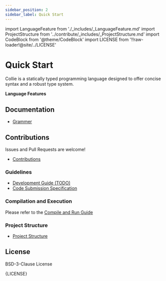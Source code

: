 ```yaml
---
sidebar_position: 2
sidebar_label: Quick Start
---
```


import LanguageFeature from './_includes/_LanguageFeature.md'
import ProjectStructure from '../contribute/_includes/_ProjectStructure.md'
import CodeBlock from '@theme/CodeBlock'
import LICENSE from '!!raw-loader!@site/../LICENSE'

# Quick Start

Collie is a statically typed programming language designed to offer concise syntax and a robust type system.

**Language Features**

<LanguageFeature/>

## Documentation

- [Grammer](../grammer/intro.md)

## Contributions

Issues and Pull Requests are welcome!

- [Contributions](../contribute/contribute/contribute.md)

### Guidelines

- [Development Guide (TODO)](../contribute/contribute/contribute-code/development-guide.md)
- [Code Submission Specification](../contribute/contribute/code-commit-specification.md)

### Compilation and Execution

Please refer to the [Compile and Run Guide](../contribute/contribute/contribute-code/compile-and-run.md)

### Project Structure

- [Project Structure](../contribute/project-structure.md)

<ProjectStructure/>

## License

BSD-3-Clause License

<CodeBlock language="plaintext">{LICENSE}</CodeBlock>
